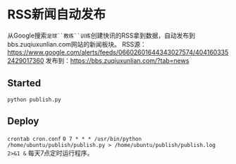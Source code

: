# RSS新闻自动发布
从Google搜索`足球``教练``训练`创建快讯的RSS拿到数据，自动发布到bbs.zuqiuxunlian.com网站的新闻板块。
RSS源：https://www.google.com/alerts/feeds/06602601644343027574/4041603352429017360
发布到：https://bbs.zuqiuxunlian.com/?tab=news

## Started
`python publish.py`

## Deploy
`crontab cron.conf`
`0 7 * * * /usr/bin/python /home/ubuntu/publish/publish.py > /home/ubuntu/publish/publish.log 2>&1 &`
每天7点定时运行程序。
